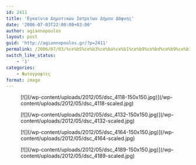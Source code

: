 ```yaml
---
id: 2411
title: 'Εγκαίνια Δημοτικών Ιατρείων Δήμου Δάφνης'
date: '2006-07-03T22:00:08+03:00'
author: agiannopoulos
layout: post
guid: 'http://agiannopoulos.gr/?p=2411'
permalink: /2006/07/03/%ce%b5%ce%b3%ce%ba%ce%b1%ce%b9%ce%bd%ce%b9%ce%b1-%ce%b4%ce%b7%ce%bc-%ce%b9%ce%b1%cf%84%cf%81%ce%b5%ce%b9%cf%89%ce%bd-%ce%b4%ce%b1%cf%86%ce%bd%ce%b7%cf%82-%cf%86%cf%89%cf%84%ce%bf%ce%b3%cf%81%ce%b1/
switch_like_status:
    - '1'
categories:
    - Φωτογραφίες
format: image
---
```


<div class="gallery galleryid-2411 gallery-columns-2 gallery-size-thumbnail" id="gallery-5"><figure class="gallery-item"><div class="gallery-icon landscape"> [![](/wp-content/uploads/2012/05/dsc_4118-150x150.jpg)](/wp-content/uploads/2012/05/dsc_4118-scaled.jpg) </div></figure><figure class="gallery-item"><div class="gallery-icon portrait"> [![](/wp-content/uploads/2012/05/dsc_4132-150x150.jpg)](/wp-content/uploads/2012/05/dsc_4132-scaled.jpg) </div></figure><figure class="gallery-item"><div class="gallery-icon landscape"> [![](/wp-content/uploads/2012/05/dsc_4164-150x150.jpg)](/wp-content/uploads/2012/05/dsc_4164-scaled.jpg) </div></figure><figure class="gallery-item"><div class="gallery-icon landscape"> [![](/wp-content/uploads/2012/05/dsc_4189-150x150.jpg)](/wp-content/uploads/2012/05/dsc_4189-scaled.jpg) </div></figure> </div>